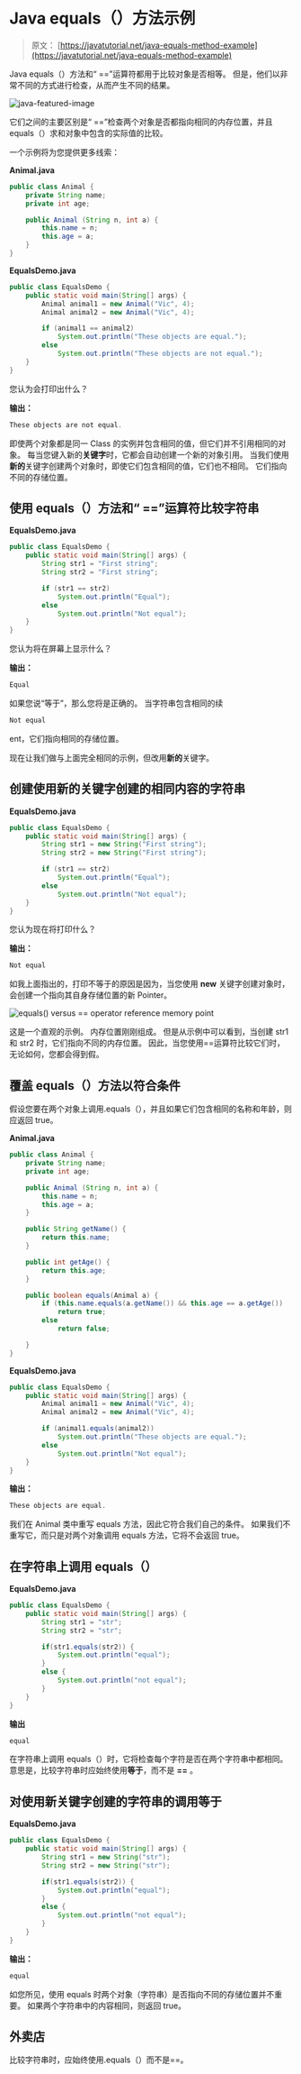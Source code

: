 # Java equals（）方法示例

> 原文： [https://javatutorial.net/java-equals-method-example](https://javatutorial.net/java-equals-method-example)

Java equals（）方法和“ ==”运算符都用于比较对象是否相等。 但是，他们以非常不同的方式进行检查，从而产生不同的结果。

![java-featured-image](img/e0db051dedc1179e7424b6d998a6a772.jpg)

它们之间的主要区别是“ ==”检查两个对象是否都指向相同的内存位置，并且 equals（）求和对象中包含的实际值的比较。

一个示例将为您提供更多线索：

**Animal.java**

```java
public class Animal {
	private String name;
	private int age;

	public Animal (String n, int a) {
		this.name = n;
		this.age = a;
	}
}

```

**EqualsDemo.java**

```java
public class EqualsDemo {
	public static void main(String[] args) {
		Animal animal1 = new Animal("Vic", 4);
		Animal animal2 = new Animal("Vic", 4);

		if (animal1 == animal2)
			System.out.println("These objects are equal.");
		else 
			System.out.println("These objects are not equal.");
	}
}

```

您认为会打印出什么？

**输出：**

```java
These objects are not equal.

```

即使两个对象都是同一 Class 的实例并包含相同的值，但它们并不引用相同的对象。 每当您键入新的**关键字**时，它都会自动创建一个新的对象引用。 当我们使用**新的**关键字创建两个对象时，即使它们包含相同的值，它们也不相同。 它们指向不同的存储位置。

## **使用 equals（）方法和“ ==”运算符比较字符串**

**EqualsDemo.java**

```java
public class EqualsDemo {
	public static void main(String[] args) {
		String str1 = "First string";
		String str2 = "First string";

		if (str1 == str2)
			System.out.println("Equal");
		else 
			System.out.println("Not equal");
	}
}

```

您认为将在屏幕上显示什么？

**输出：**

```java
Equal
```

如果您说“等于”，那么您将是正确的。 当字符串包含相同的续

```java
Not equal
```

ent，它们指向相同的存储位置。

现在让我们做与上面完全相同的示例，但改用**新的**关键字。

## 创建使用新的关键字创建的相同内容的字符串

**EqualsDemo.java**

```java
public class EqualsDemo {
	public static void main(String[] args) {
		String str1 = new String("First string");
		String str2 = new String("First string");

		if (str1 == str2)
			System.out.println("Equal");
		else 
			System.out.println("Not equal");
	}
}

```

您认为现在将打印什么？

**输出：** 

```java
Not equal
```

如我上面指出的，打印不等于的原因是因为，当您使用 **new** 关键字创建对象时，会创建一个指向其自身存储位置的新 Pointer。

![equals() versus == operator reference memory point](img/85fe40a72078993858421e98b86cbb5f.jpg)

这是一个直观的示例。 内存位置刚刚组成。 但是从示例中可以看到，当创建 str1 和 str2 时，它们指向不同的内存位置。 因此，当您使用==运算符比较它们时，无论如何，您都会得到假。

## **覆盖 equals（）方法以符合条件**

假设您要在两个对象上调用.equals（），并且如果它们包含相同的名称和年龄，则应返回 true。

**Animal.java**

```java
public class Animal {
	private String name;
	private int age;

	public Animal (String n, int a) {
		this.name = n;
		this.age = a;
	}

	public String getName() {
		return this.name;
	}

	public int getAge() {
		return this.age; 
	}

	public boolean equals(Animal a) {
		if (this.name.equals(a.getName()) && this.age == a.getAge()) 
			return true;
		else 
			return false;

	}
}

```

**EqualsDemo.java**

```java
public class EqualsDemo {
	public static void main(String[] args) {
		Animal animal1 = new Animal("Vic", 4);
		Animal animal2 = new Animal("Vic", 4);

		if (animal1.equals(animal2)) 
			System.out.println("These objects are equal.");
		else 
			System.out.println("Not equal");
	}
}

```

**输出：**

```java
These objects are equal.
```

我们在 Animal 类中重写 equals 方法，因此它符合我们自己的条件。 如果我们不重写它，而只是对两个对象调用 equals 方法，它将不会返回 true。

## 在字符串上调用 equals（）

**EqualsDemo.java**

```java
public class EqualsDemo {
	public static void main(String[] args) {
		String str1 = "str";
		String str2 = "str";

		if(str1.equals(str2)) {
			System.out.println("equal");
		}
		else {
			System.out.println("not equal");
		}
	}
}
```

**输出**

```java
equal
```

在字符串上调用 equals（）时，它将检查每个字符是否在两个字符串中都相同。 意思是，比较字符串时应始终使用**等于**，而不是 **==** 。

## **对使用新关键字**创建的字符串的调用等于

**EqualsDemo.java**

```java
public class EqualsDemo {
	public static void main(String[] args) {
		String str1 = new String("str");
		String str2 = new String("str");

		if(str1.equals(str2)) {
			System.out.println("equal");
		}
		else {
			System.out.println("not equal");
		}
	}
}

```

**输出：**

```java
equal
```

如您所见，使用 equals 时两个对象（字符串）是否指向不同的存储位置并不重要。 如果两个字符串中的内容相同，则返回 true。

## **外卖店**

比较字符串时，应始终使用.equals（）而不是==。